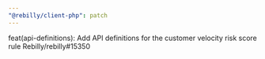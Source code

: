 ```yaml
---
"@rebilly/client-php": patch
---
```


feat(api-definitions): Add API definitions for the customer velocity risk score rule Rebilly/rebilly#15350
